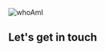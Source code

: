 ![whoAmI](https://user-images.githubusercontent.com/33676/192388482-2c940e44-7520-4a7a-83cc-b6107141103e.svg)


## Let's get in touch
<p>
<a rel="me" href="https://mas.to/@cassiozen"><img alt="" src="https://img.shields.io/badge/Mastodon-000?logo=Mastodon&logoColor=595aff&style=for-the-badge" style="vertical-align:center" /></a>
<a href="https://twitter.com/cassiozen" target="_blank"><img alt="" src="https://img.shields.io/badge/Twitter-000?logo=Twitter&logoColor=1DA1F2&style=for-the-badge" style="vertical-align:center" /></a>
<a href="https://linkedin.com/in/cassiozen" target="_blank"><img alt="" src="https://img.shields.io/badge/LinkedIn-000?logo=linkedin&logoColor=0A66C2&style=for-the-badge" style="vertical-align:center" /></a>
<img alt="" src="https://img.shields.io/badge/cassio%20at%20hey.com-000?logo=maildotru&logoColor=0A66C2&style=for-the-badge" style="vertical-align:center" /></p>

